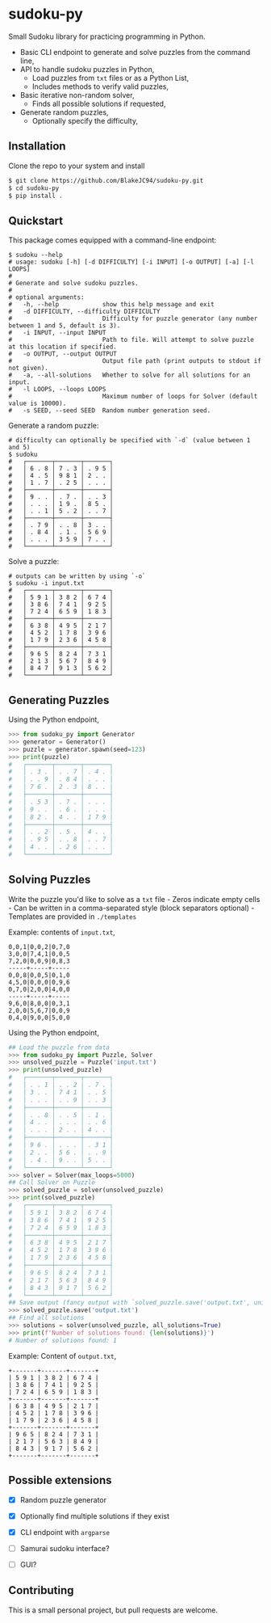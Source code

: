# sudoku-py

Small Sudoku library for practicing programming in Python.

* Basic CLI endpoint to generate and solve puzzles from the command line,
* API to handle sudoku puzzles in Python,
    * Load puzzles from `txt` files or as a Python List,
    * Includes methods to verify valid puzzles,
* Basic iterative non-random solver,
    * Finds all possible solutions if requested,
* Generate random puzzles,
    * Optionally specify the difficulty,


## Installation

Clone the repo to your system and install
```bash
$ git clone https://github.com/BlakeJC94/sudoku-py.git
$ cd sudoku-py
$ pip install .
```

## Quickstart

This package comes equipped with a command-line endpoint:
```
$ sudoku --help
# usage: sudoku [-h] [-d DIFFICULTY] [-i INPUT] [-o OUTPUT] [-a] [-l LOOPS]
#
# Generate and solve sudoku puzzles.
#
# optional arguments:
#   -h, --help            show this help message and exit
#   -d DIFFICULTY, --difficulty DIFFICULTY
#                         Difficulty for puzzle generator (any number between 1 and 5, default is 3).
#   -i INPUT, --input INPUT
#                         Path to file. Will attempt to solve puzzle at this location if specified.
#   -o OUTPUT, --output OUTPUT
#                         Output file path (print outputs to stdout if not given).
#   -a, --all-solutions   Whether to solve for all solutions for an input.
#   -l LOOPS, --loops LOOPS
#                         Maximum number of loops for Solver (default value is 10000).
#   -s SEED, --seed SEED  Random number generation seed.
```

Generate a random puzzle:
```
# difficulty can optionally be specified with `-d` (value between 1 and 5)
$ sudoku
#   ┌───────┬───────┬───────┐
#   │ 6 . 8 │ 7 . 3 │ . 9 5 │
#   │ 4 . 5 │ 9 8 1 │ 2 . . │
#   │ 1 . 7 │ . 2 5 │ . . . │
#   ├───────┼───────┼───────┤
#   │ 9 . . │ . 7 . │ . . 3 │
#   │ . . . │ 1 9 . │ 8 5 . │
#   │ . . 1 │ 5 . 2 │ . . 7 │
#   ├───────┼───────┼───────┤
#   │ . 7 9 │ . . 8 │ 3 . . │
#   │ . 8 4 │ . 1 . │ 5 6 9 │
#   │ . . . │ 3 5 9 │ 7 . . │
#   └───────┴───────┴───────┘
```

Solve a puzzle:
```
# outputs can be written by using `-o`
$ sudoku -i input.txt
#   ┌───────┬───────┬───────┐
#   │ 5 9 1 │ 3 8 2 │ 6 7 4 │
#   │ 3 8 6 │ 7 4 1 │ 9 2 5 │
#   │ 7 2 4 │ 6 5 9 │ 1 8 3 │
#   ├───────┼───────┼───────┤
#   │ 6 3 8 │ 4 9 5 │ 2 1 7 │
#   │ 4 5 2 │ 1 7 8 │ 3 9 6 │
#   │ 1 7 9 │ 2 3 6 │ 4 5 8 │
#   ├───────┼───────┼───────┤
#   │ 9 6 5 │ 8 2 4 │ 7 3 1 │
#   │ 2 1 3 │ 5 6 7 │ 8 4 9 │
#   │ 8 4 7 │ 9 1 3 │ 5 6 2 │
#   └───────┴───────┴───────┘
```


## Generating Puzzles

Using the Python endpoint,
```python
>>> from sudoku_py import Generator
>>> generator = Generator()
>>> puzzle = generator.spawn(seed=123)
>>> print(puzzle)
#   ┌───────┬───────┬───────┐
#   │ . 3 . │ . . 7 │ . 4 . │
#   │ . . 9 │ . 8 4 │ . . . │
#   │ 7 6 . │ 2 . 3 │ 8 . . │
#   ├───────┼───────┼───────┤
#   │ . 5 3 │ . 7 . │ . . . │
#   │ 9 . . │ . 6 . │ . . . │
#   │ 8 2 . │ 4 . . │ 1 7 9 │
#   ├───────┼───────┼───────┤
#   │ . . 2 │ . 5 . │ 4 . . │
#   │ . 9 5 │ . . 8 │ . . 7 │
#   │ 4 . . │ . 2 6 │ . . . │
#   └───────┴───────┴───────┘
```

## Solving Puzzles

Write the puzzle you'd like to solve as a `txt` file
    - Zeros indicate empty cells
    - Can be written in a comma-separated style (block separators optional)
    - Templates are provided in `./templates`

Example: contents of `input.txt`,
```
0,0,1|0,0,2|0,7,0
3,0,0|7,4,1|0,0,5
7,2,0|0,0,9|0,8,3
-----+-----+-----
0,0,8|0,0,5|0,1,0
4,5,0|0,0,0|0,9,6
0,7,0|2,0,0|4,0,0
-----+-----+-----
9,6,0|8,0,0|0,3,1
2,0,0|5,6,7|0,0,9
0,4,0|9,0,0|5,0,0
```

Using the Python endpoint,
```python
## Load the puzzle from data
>>> from sudoku_py import Puzzle, Solver
>>> unsolved_puzzle = Puzzle('input.txt')
>>> print(unsolved_puzzle)
#   ┌───────┬───────┬───────┐
#   │ . . 1 │ . . 2 │ . 7 . │
#   │ 3 . . │ 7 4 1 │ . . 5 │
#   │ . . . │ . . 9 │ . . 3 │
#   ├───────┼───────┼───────┤
#   │ . . 8 │ . . 5 │ . 1 . │
#   │ 4 . . │ . . . │ . . 6 │
#   │ . . . │ 2 . . │ 4 . . │
#   ├───────┼───────┼───────┤
#   │ 9 6 . │ . . . │ . 3 1 │
#   │ 2 . . │ 5 6 . │ . . 9 │
#   │ . 4 . │ 9 . . │ 5 . . │
#   └───────┴───────┴───────┘
>>> solver = Solver(max_loops=5000)
## Call Solver on Puzzle
>>> solved_puzzle = solver(unsolved_puzzle)
>>> print(solved_puzzle)
#   ┌───────┬───────┬───────┐
#   │ 5 9 1 │ 3 8 2 │ 6 7 4 │
#   │ 3 8 6 │ 7 4 1 │ 9 2 5 │
#   │ 7 2 4 │ 6 5 9 │ 1 8 3 │
#   ├───────┼───────┼───────┤
#   │ 6 3 8 │ 4 9 5 │ 2 1 7 │
#   │ 4 5 2 │ 1 7 8 │ 3 9 6 │
#   │ 1 7 9 │ 2 3 6 │ 4 5 8 │
#   ├───────┼───────┼───────┤
#   │ 9 6 5 │ 8 2 4 │ 7 3 1 │
#   │ 2 1 7 │ 5 6 3 │ 8 4 9 │
#   │ 8 4 3 │ 9 1 7 │ 5 6 2 │
#   └───────┴───────┴───────┘
## Save output (fancy output with `solved_puzzle.save('output.txt', unicode=True)`)
>>> solved_puzzle.save('output.txt')
## Find all solutions
>>> solutions = solver(unsolved_puzzle, all_solutions=True)
>>> print(f'Number of solutions found: {len(solutions)}')
# Number of solutions found: 1
```

Example: Content of `output.txt`,
```
+-------+-------+-------+
| 5 9 1 | 3 8 2 | 6 7 4 |
| 3 8 6 | 7 4 1 | 9 2 5 |
| 7 2 4 | 6 5 9 | 1 8 3 |
+-------+-------+-------+
| 6 3 8 | 4 9 5 | 2 1 7 |
| 4 5 2 | 1 7 8 | 3 9 6 |
| 1 7 9 | 2 3 6 | 4 5 8 |
+-------+-------+-------+
| 9 6 5 | 8 2 4 | 7 3 1 |
| 2 1 7 | 5 6 3 | 8 4 9 |
| 8 4 3 | 9 1 7 | 5 6 2 |
+-------+-------+-------+
```

## Possible extensions

- [x] Random puzzle generator
- [x] Optionally find multiple solutions if they exist
- [x] CLI endpoint with `argparse`
- [ ] Samurai sudoku interface?
- [ ] GUI?


## Contributing

This is a small personal project, but pull requests are welcome.
